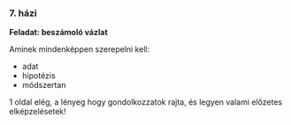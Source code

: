 ### 7. házi

**Feladat: beszámoló vázlat**

Aminek mindenképpen szerepelni kell:
- adat
- hipotézis
- módszertan

1 oldal elég, a lényeg hogy gondolkozzatok rajta, és legyen valami előzetes elképzelésetek!